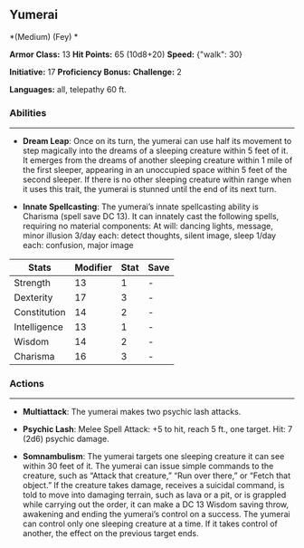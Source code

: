 ## Yumerai
*(Medium) (Fey) *

**Armor Class:** 13
**Hit Points:** 65 (10d8+20)
**Speed:** {"walk": 30}

**Initiative:** 17
**Proficiency Bonus:**
**Challenge:** 2

**Languages:** all, telepathy 60 ft.

### Abilities
 --- 
- **Dream Leap**: Once on its turn, the yumerai can use half its movement to step magically into the dreams of a sleeping creature within 5 feet of it. It emerges from the dreams of another sleeping creature within 1 mile of the first sleeper, appearing in an unoccupied space within 5 feet of the second sleeper. If there is no other sleeping creature within range when it uses this trait, the yumerai is stunned until the end of its next turn.

- **Innate Spellcasting**: The yumerai’s innate spellcasting ability is Charisma (spell save DC 13). It can innately cast the following spells, requiring no material components:
At will: dancing lights, message, minor illusion
3/day each: detect thoughts, silent image, sleep
1/day each: confusion, major image



| Stats | Modifier | Stat | Save
| ---- | ---- | ---- | ---- |
| Strength | 13 | 1 | - |
| Dexterity | 17 | 3 | - |
| Constitution | 14 | 2 | - |
| Intelligence | 13 | 1 | - |
| Wisdom | 14 | 2 | - |
| Charisma | 16 | 3 | - |

### Actions
 --- 
- **Multiattack**: The yumerai makes two psychic lash attacks.

- **Psychic Lash**: Melee Spell Attack: +5 to hit, reach 5 ft., one target. Hit: 7 (2d6) psychic damage.

- **Somnambulism**: The yumerai targets one sleeping creature it can see within 30 feet of it. The yumerai can issue simple commands to the creature, such as “Attack that creature,” “Run over there,” or “Fetch that object.” If the creature takes damage, receives a suicidal command, is told to move into damaging terrain, such as lava or a pit, or is grappled while carrying out the order, it can make a DC 13 Wisdom saving throw, awakening and ending the yumerai’s control on a success. The yumerai can control only one sleeping creature at a time. If it takes control of another, the effect on the previous target ends.

